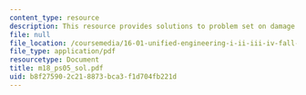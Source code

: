 ```yaml
---
content_type: resource
description: This resource provides solutions to problem set on damage tolerance requirements.
file: null
file_location: /coursemedia/16-01-unified-engineering-i-ii-iii-iv-fall-2005-spring-2006/b8f275902c218873bca3f1d704fb221d_m18_ps05_sol.pdf
file_type: application/pdf
resourcetype: Document
title: m18_ps05_sol.pdf
uid: b8f27590-2c21-8873-bca3-f1d704fb221d
---
```

